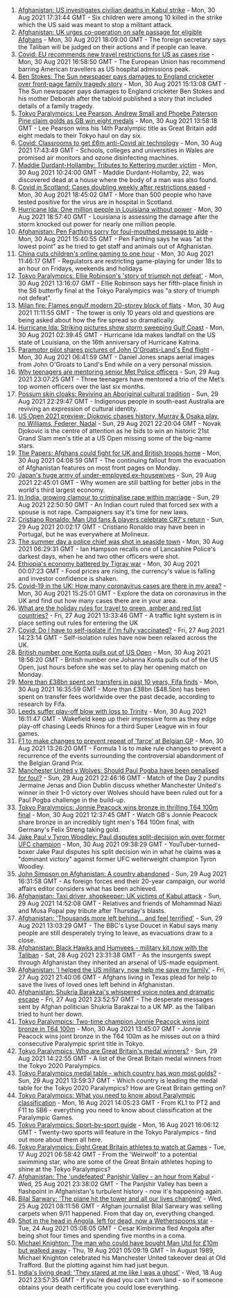 1. [Afghanistan: US investigates civilian deaths in Kabul strike](https://www.bbc.co.uk/news/world-asia-58380791?at_medium=RSS&at_campaign=KARANGA) - Mon, 30 Aug 2021 17:31:44 GMT - Six children were among 10 killed in the strike which the US said was meant to stop a militant attack.
2. [Afghanistan: UK urges co-operation on safe passage for eligible Afghans](https://www.bbc.co.uk/news/uk-58388132?at_medium=RSS&at_campaign=KARANGA) - Mon, 30 Aug 2021 18:09:00 GMT - The foreign secretary says the Taliban will be judged on their actions and if people can leave.
3. [Covid: EU recommends new travel restrictions for US as cases rise](https://www.bbc.co.uk/news/world-us-canada-58386967?at_medium=RSS&at_campaign=KARANGA) - Mon, 30 Aug 2021 16:58:50 GMT - The European Union has recommend barring American travellers as US hospital admissions peak.
4. [Ben Stokes: The Sun newspaper pays damages to England cricketer over front-page family tragedy story](https://www.bbc.co.uk/sport/cricket/58387176?at_medium=RSS&at_campaign=KARANGA) - Mon, 30 Aug 2021 15:13:08 GMT - The Sun newspaper pays damages to England cricketer Ben Stokes and his mother Deborah after the tabloid published a story that included details of a family tragedy.
5. [Tokyo Paralympics: Lee Pearson, Andrew Small and Phoebe Paterson Pine claim golds as GB win eight medals](https://www.bbc.co.uk/sport/disability-sport/58381498?at_medium=RSS&at_campaign=KARANGA) - Mon, 30 Aug 2021 13:58:18 GMT - Lee Pearson wins his 14th Paralympic title as Great Britain add eight medals to their Tokyo haul on day six.
6. [Covid: Classrooms to get £6m anti-Covid air technology](https://www.bbc.co.uk/news/uk-wales-58382889?at_medium=RSS&at_campaign=KARANGA) - Mon, 30 Aug 2021 17:43:49 GMT - Schools, colleges and universities in Wales are promised air monitors and ozone disinfecting machines.
7. [Maddie Durdant-Hollamby: Tributes to Kettering murder victim](https://www.bbc.co.uk/news/uk-england-northamptonshire-58383637?at_medium=RSS&at_campaign=KARANGA) - Mon, 30 Aug 2021 10:24:00 GMT - Maddie Durdant-Hollamby, 22, was discovered dead at a house where the body of a man was also found.
8. [Covid in Scotland: Cases doubling weekly after restrictions eased](https://www.bbc.co.uk/news/uk-scotland-58383606?at_medium=RSS&at_campaign=KARANGA) - Mon, 30 Aug 2021 18:45:02 GMT - More than 500 people who have tested positive for the virus are in hospital in Scotland.
9. [Hurricane Ida: One million people in Louisiana without power](https://www.bbc.co.uk/news/world-us-canada-58378788?at_medium=RSS&at_campaign=KARANGA) - Mon, 30 Aug 2021 18:57:40 GMT - Louisiana is assessing the damage after the storm knocked out power for nearly one million people.
10. [Afghanistan: Pen Farthing sorry for foul-mouthed message to aide](https://www.bbc.co.uk/news/uk-england-essex-58385521?at_medium=RSS&at_campaign=KARANGA) - Mon, 30 Aug 2021 15:40:55 GMT - Pen Farthing says he was "at the lowest point" as he tried to get staff and animals out of Afghanistan.
11. [China cuts children's online gaming to one hour](https://www.bbc.co.uk/news/technology-58384457?at_medium=RSS&at_campaign=KARANGA) - Mon, 30 Aug 2021 11:46:17 GMT - Regulators are restricting game-playing for under 18s to an hour on Fridays, weekends and holidays
12. [Tokyo Paralympics: Ellie Robinson's 'story of triumph not defeat'](https://www.bbc.co.uk/sport/disability-sport/58383911?at_medium=RSS&at_campaign=KARANGA) - Mon, 30 Aug 2021 13:16:07 GMT - Ellie Robinson says her fifth-place finish in the S6 butterfly final at the Tokyo Paralympics was "a story of triumph not defeat".
13. [Milan fire: Flames engulf modern 20-storey block of flats](https://www.bbc.co.uk/news/world-europe-58385014?at_medium=RSS&at_campaign=KARANGA) - Mon, 30 Aug 2021 11:11:55 GMT - The tower is only 10 years old and questions are being asked about how the fire spread so dramatically.
14. [Hurricane Ida: Striking pictures show storm sweeping Gulf Coast](https://www.bbc.co.uk/news/world-us-canada-58380820?at_medium=RSS&at_campaign=KARANGA) - Mon, 30 Aug 2021 02:39:45 GMT - Hurricane Ida makes landfall on the US state of Louisiana, on the 16th anniversary of Hurricane Katrina.
15. [Paramotor pilot shares pictures of John O'Groats-Land's End flight](https://www.bbc.co.uk/news/uk-england-norfolk-58345631?at_medium=RSS&at_campaign=KARANGA) - Mon, 30 Aug 2021 06:41:59 GMT - Daniel Jones snaps aerial images from John O'Groats to Land's End while on a very personal mission.
16. [Why teenagers are mentoring senior Met Police officers](https://www.bbc.co.uk/news/uk-england-london-58351814?at_medium=RSS&at_campaign=KARANGA) - Sun, 29 Aug 2021 23:07:25 GMT - Three teenagers have mentored a trio of the Met’s top women officers over the last six months.
17. [Possum skin cloaks: Reviving an Aboriginal cultural tradition](https://www.bbc.co.uk/news/world-australia-58338411?at_medium=RSS&at_campaign=KARANGA) - Sun, 29 Aug 2021 22:29:47 GMT - Indigenous people in south-east Australia are reviving an expression of cultural identity.
18. [US Open 2021 preview: Djokovic chases history, Murray & Osaka play, no Williams, Federer, Nadal](https://www.bbc.co.uk/sport/tennis/58344653?at_medium=RSS&at_campaign=KARANGA) - Sun, 29 Aug 2021 22:20:04 GMT - Novak Djokovic is the centre of attention as he bids to win an historic 21st Grand Slam men's title at a US Open missing some of the big-name stars.
19. [The Papers: Afghans could fight for UK and British troops home](https://www.bbc.co.uk/news/blogs-the-papers-58380032?at_medium=RSS&at_campaign=KARANGA) - Mon, 30 Aug 2021 04:08:59 GMT - The continuing fallout from the evacuation of Afghanistan features on most front pages on Monday.
20. [Japan's huge army of under-employed ex-housewives](https://www.bbc.co.uk/news/business-58301604?at_medium=RSS&at_campaign=KARANGA) - Sun, 29 Aug 2021 22:45:01 GMT - Why women are still battling for better jobs in the world's third largest economy.
21. [In India, growing clamour to criminalise rape within marriage](https://www.bbc.co.uk/news/world-asia-india-58358795?at_medium=RSS&at_campaign=KARANGA) - Sun, 29 Aug 2021 22:50:50 GMT - An Indian court ruled that forced sex with a spouse is not rape. Campaigners say it's time for new laws.
22. [Cristiano Ronaldo: Man Utd fans & players celebrate CR7's return](https://www.bbc.co.uk/sport/football/58379016?at_medium=RSS&at_campaign=KARANGA) - Sun, 29 Aug 2021 20:02:17 GMT - Cristiano Ronaldo may have been in Portugal, but he was everywhere at Molineux.
23. [The summer day a police chief was shot in seaside town](https://www.bbc.co.uk/news/uk-england-lancashire-58307811?at_medium=RSS&at_campaign=KARANGA) - Mon, 30 Aug 2021 06:29:31 GMT - Ian Hampson recalls one of Lancashire Police's darkest days, when he and two other officers were shot.
24. [Ethiopia's economy battered by Tigray war](https://www.bbc.co.uk/news/world-africa-58319977?at_medium=RSS&at_campaign=KARANGA) - Mon, 30 Aug 2021 00:07:23 GMT - Food prices are rising, the currency's value is falling and investor confidence is shaken.
25. [Covid-19 in the UK: How many coronavirus cases are there in my area?](https://www.bbc.co.uk/news/uk-51768274?at_medium=RSS&at_campaign=KARANGA) - Mon, 30 Aug 2021 15:25:01 GMT - Explore the data on coronavirus in the UK and find out how many cases there are in your area.
26. [What are the holiday rules for travel to green, amber and red list countries?](https://www.bbc.co.uk/news/explainers-52544307?at_medium=RSS&at_campaign=KARANGA) - Fri, 27 Aug 2021 13:33:46 GMT - A traffic light system is in place setting out rules for entering the UK
27. [Covid: Do I have to self-isolate if I'm fully vaccinated?](https://www.bbc.co.uk/news/explainers-54239922?at_medium=RSS&at_campaign=KARANGA) - Fri, 27 Aug 2021 14:23:14 GMT - Self-isolation rules have now been relaxed across the UK.
28. [British number one Konta pulls out of US Open](https://www.bbc.co.uk/sport/tennis/58379178?at_medium=RSS&at_campaign=KARANGA) - Mon, 30 Aug 2021 18:56:20 GMT - British number one Johanna Konta pulls out of the US Open, just hours before she was set to play her opening match on Monday.
29. [More than £38bn spent on transfers in past 10 years, Fifa finds](https://www.bbc.co.uk/sport/football/58387280?at_medium=RSS&at_campaign=KARANGA) - Mon, 30 Aug 2021 16:35:59 GMT - More than £38bn ($48.5bn) has been spent on transfer fees worldwide over the past decade, according to research by Fifa.
30. [Leeds suffer play-off blow with loss to Trinity](https://www.bbc.co.uk/sport/rugby-league/58351453?at_medium=RSS&at_campaign=KARANGA) - Mon, 30 Aug 2021 16:11:47 GMT - Wakefield keep up their impressive form as they edge play-off chasing Leeds Rhinos for a third Super League win in four games.
31. [F1 to make changes to prevent repeat of 'farce' at Belgian GP](https://www.bbc.co.uk/sport/formula1/58385653?at_medium=RSS&at_campaign=KARANGA) - Mon, 30 Aug 2021 13:26:20 GMT - Formula 1 is to make rule changes to prevent a recurrence of the events surrounding the controversial abandonment of the Belgian Grand Prix.
32. [Manchester United v Wolves: Should Paul Pogba have been penalised for foul?](https://www.bbc.co.uk/sport/av/football/58380359?at_medium=RSS&at_campaign=KARANGA) - Sun, 29 Aug 2021 22:46:16 GMT - Match of the Day 2 pundits Jermaine Jenas and Dion Dublin discuss whether Manchester United's winner in their 1-0 victory over Wolves should have been ruled out for a Paul Pogba challenge in the build-up.
33. [Tokyo Paralympics: Jonnie Peacock wins bronze in thrilling T64 100m final](https://www.bbc.co.uk/sport/av/disability-sport/58385895?at_medium=RSS&at_campaign=KARANGA) - Mon, 30 Aug 2021 12:37:45 GMT - Watch GB's Jonnie Peacock share bronze in an incredibly tight men's T64 100m final, with Germany's Felix Streng taking gold.
34. [Jake Paul v Tyron Woodley: Paul disputes split-decision win over former UFC champion](https://www.bbc.co.uk/sport/av/boxing/58383778?at_medium=RSS&at_campaign=KARANGA) - Mon, 30 Aug 2021 09:38:29 GMT - YouTuber-turned-boxer Jake Paul disputes his split decision win in what he claims was a "dominant victory" against former UFC welterweight champion Tyron Woodley.
35. [John Simpson on Afghanistan: A country abandoned](https://www.bbc.co.uk/news/58377984?at_medium=RSS&at_campaign=KARANGA) - Sun, 29 Aug 2021 16:31:58 GMT - As foreign forces end their 20-year campaign, our world affairs editor considers what has been achieved.
36. [Afghanistan: Taxi driver, shopkeeper: UK victims of Kabul attack](https://www.bbc.co.uk/news/uk-58377804?at_medium=RSS&at_campaign=KARANGA) - Sun, 29 Aug 2021 14:52:08 GMT - Relatives and friends of Mohammad Niazi and Musa Popal pay tribute after Thursday's blasts.
37. [Afghanistan: 'Thousands more left behind... and feel terrified'](https://www.bbc.co.uk/news/world-asia-58374153?at_medium=RSS&at_campaign=KARANGA) - Sun, 29 Aug 2021 13:03:29 GMT - The BBC's Lyse Doucet in Kabul says many people are still desperately trying to leave, as evacuations draw to a close.
38. [Afghanistan: Black Hawks and Humvees - military kit now with the Taliban](https://www.bbc.co.uk/news/world-asia-58356045?at_medium=RSS&at_campaign=KARANGA) - Sat, 28 Aug 2021 23:31:38 GMT - As the insurgents swept through Afghanistan they inherited an arsenal of US-made equipment.
39. [Afghanistan: 'I helped the US military, now help me save my family'](https://www.bbc.co.uk/news/world-us-canada-58349434?at_medium=RSS&at_campaign=KARANGA) - Fri, 27 Aug 2021 21:40:06 GMT - Afghans living in Texas plead for help to save the lives of loved ones left behind in Afghanistan.
40. [Afghanistan: Shukria Barakzai's whispered voice notes and dramatic escape](https://www.bbc.co.uk/news/world-asia-58345901?at_medium=RSS&at_campaign=KARANGA) - Fri, 27 Aug 2021 23:52:57 GMT - The desperate messages sent by Afghan politician Shukria Barakzai to a UK MP. as the Taliban tried to hunt her down.
41. [Tokyo Paralympics: Two-time champion Jonnie Peacock wins joint bronze in T64 100m](https://www.bbc.co.uk/sport/disability-sport/58382044?at_medium=RSS&at_campaign=KARANGA) - Mon, 30 Aug 2021 13:45:07 GMT - Jonnie Peacock wins joint bronze in the T64 100m as he misses out on a third consecutive Paralympic sprint title in Tokyo.
42. [Tokyo Paralympics: Who are Great Britain's medal winners?](https://www.bbc.co.uk/sport/disability-sport/58267875?at_medium=RSS&at_campaign=KARANGA) - Sun, 29 Aug 2021 14:22:55 GMT - A list of the Great Britain medal winners from the Tokyo 2020 Paralympics.
43. [Tokyo Paralympics medal table - which country has won most golds?](https://www.bbc.co.uk/sport/disability-sport/58267874?at_medium=RSS&at_campaign=KARANGA) - Sun, 29 Aug 2021 13:59:37 GMT - Which country is leading the medal table for the Tokyo 2020 Paralympics? How are Great Britain getting on?
44. [Tokyo Paralympics: What you need to know about Paralympic classification](https://www.bbc.co.uk/sport/disability-sport/57396986?at_medium=RSS&at_campaign=KARANGA) - Mon, 16 Aug 2021 14:05:23 GMT - From KL1 to PT2 and F11 to SB6 - everything you need to know about classification at the Paralympic Games.
45. [Tokyo Paralympics: Sport-by-sport guide](https://www.bbc.co.uk/sport/disability-sport/58228171?at_medium=RSS&at_campaign=KARANGA) - Mon, 16 Aug 2021 16:06:12 GMT - Twenty-two sports will feature in the Tokyo Paralympics - find out more about them all here.
46. [Tokyo Paralympics: Eight Great Britain athletes to watch at Games](https://www.bbc.co.uk/sport/disability-sport/58126396?at_medium=RSS&at_campaign=KARANGA) - Tue, 17 Aug 2021 06:58:42 GMT - From the 'Weirwolf' to a potential swimming star, who are some of the Great Britain athletes hoping to shine at the Tokyo Paralympics?
47. [Afghanistan: The 'undefeated' Panjshir Valley - an hour from Kabul](https://www.bbc.co.uk/news/world-asia-58329527?at_medium=RSS&at_campaign=KARANGA) - Wed, 25 Aug 2021 23:38:02 GMT - The Panjshir Valley has been a flashpoint in Afghanistan's turbulent history - now it's happening again.
48. [Bilal Sarwary: 'The plane hit the tower and all our lives changed'](https://www.bbc.co.uk/news/world-south-asia-58071592?at_medium=RSS&at_campaign=KARANGA) - Wed, 25 Aug 2021 08:11:56 GMT - Afghan journalist Bilal Sarwary was selling carpets when 9/11 happened. From that day on, everything changed.
49. [Shot in the head in Angola, left for dead, now a Wetherspoons star](https://www.bbc.co.uk/news/uk-58266180?at_medium=RSS&at_campaign=KARANGA) - Tue, 24 Aug 2021 05:08:05 GMT - Cesar Kimbirima fled Angola after being shot four times and spending five months in a coma.
50. [Michael Knighton: The man who could have bought Man Utd for £10m but walked away](https://www.bbc.co.uk/sport/football/58233755?at_medium=RSS&at_campaign=KARANGA) - Thu, 19 Aug 2021 05:09:19 GMT - In August 1989, Michael Knighton celebrated his Manchester United takeover deal at Old Trafford. But the plotting against him had just begun.
51. [India's living dead: 'They stared at me like I was a ghost'](https://www.bbc.co.uk/news/stories-58259497?at_medium=RSS&at_campaign=KARANGA) - Wed, 18 Aug 2021 23:57:35 GMT - If you're dead you can't own land - so if someone obtains your death certificate you could lose everything.
